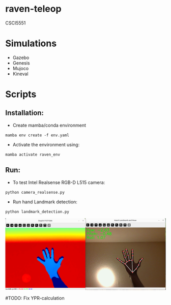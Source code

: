 # raven-teleop
CSCI5551

# Simulations
 - Gazebo
 - Genesis
 - Mujoco
 - Kineval

# Scripts
## Installation:
- Create mamba/conda environment
```
mamba env create -f env.yaml
```
- Activate the environment using:
```
mamba activate raven_env
```


## Run:
- To test Intel Realsense RGB-D L515 camera:
```
python camera_realsense.py
```

- Run hand Landmark detection:
```
python landmark_detection.py
```

![alt text](assets/landmark_detection.png)

#TODO: Fix YPR-calculation